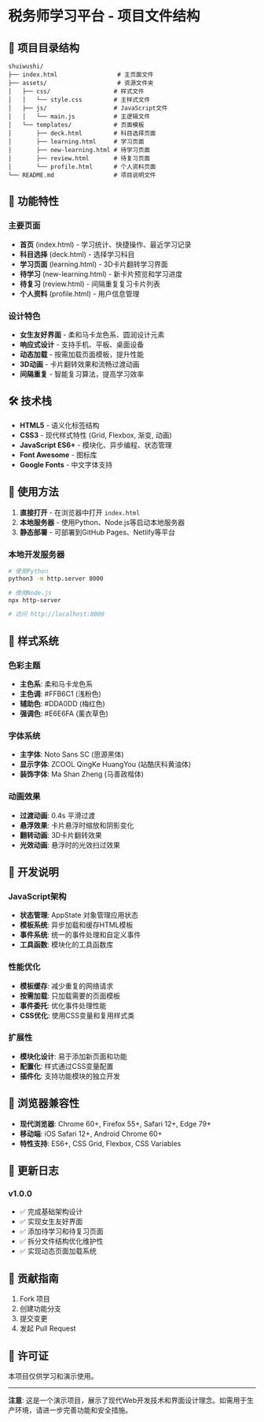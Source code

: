 # 税务师学习平台 - 项目文件结构

## 📁 项目目录结构

```
shuiwushi/
├── index.html                 # 主页面文件
├── assets/                    # 资源文件夹
│   ├── css/                  # 样式文件
│   │   └── style.css         # 主样式文件
│   ├── js/                   # JavaScript文件
│   │   └── main.js           # 主逻辑文件
│   └── templates/            # 页面模板
│       ├── deck.html         # 科目选择页面
│       ├── learning.html     # 学习页面
│       ├── new-learning.html # 待学习页面
│       ├── review.html       # 待复习页面
│       └── profile.html      # 个人资料页面
└── README.md                 # 项目说明文件
```

## 🚀 功能特性

### 主要页面
- **首页** (index.html) - 学习统计、快捷操作、最近学习记录
- **科目选择** (deck.html) - 选择学习科目
- **学习页面** (learning.html) - 3D卡片翻转学习界面
- **待学习** (new-learning.html) - 新卡片预览和学习进度
- **待复习** (review.html) - 间隔重复复习卡片列表
- **个人资料** (profile.html) - 用户信息管理

### 设计特色
- **女生友好界面** - 柔和马卡龙色系、圆润设计元素
- **响应式设计** - 支持手机、平板、桌面设备
- **动态加载** - 按需加载页面模板，提升性能
- **3D动画** - 卡片翻转效果和流畅过渡动画
- **间隔重复** - 智能复习算法，提高学习效率

## 🛠️ 技术栈

- **HTML5** - 语义化标签结构
- **CSS3** - 现代样式特性 (Grid, Flexbox, 渐变, 动画)
- **JavaScript ES6+** - 模块化、异步编程、状态管理
- **Font Awesome** - 图标库
- **Google Fonts** - 中文字体支持

## 📱 使用方法

1. **直接打开** - 在浏览器中打开 `index.html`
2. **本地服务器** - 使用Python、Node.js等启动本地服务器
3. **静态部署** - 可部署到GitHub Pages、Netlify等平台

### 本地开发服务器
```bash
# 使用Python
python3 -m http.server 8000

# 使用Node.js
npx http-server

# 访问 http://localhost:8000
```

## 🎨 样式系统

### 色彩主题
- **主色系**: 柔和马卡龙色系
- **主色调**: #FFB6C1 (浅粉色)
- **辅助色**: #DDA0DD (梅红色)
- **强调色**: #E6E6FA (薰衣草色)

### 字体系统
- **主字体**: Noto Sans SC (思源黑体)
- **显示字体**: ZCOOL QingKe HuangYou (站酷庆科黄油体)
- **装饰字体**: Ma Shan Zheng (马善政楷体)

### 动画效果
- **过渡动画**: 0.4s 平滑过渡
- **悬浮效果**: 卡片悬浮时缩放和阴影变化
- **翻转动画**: 3D卡片翻转效果
- **光效动画**: 悬浮时的光效扫过效果

## 🔧 开发说明

### JavaScript架构
- **状态管理**: AppState 对象管理应用状态
- **模板系统**: 异步加载和缓存HTML模板
- **事件系统**: 统一的事件处理和自定义事件
- **工具函数**: 模块化的工具函数库

### 性能优化
- **模板缓存**: 减少重复的网络请求
- **按需加载**: 只加载需要的页面模板
- **事件委托**: 优化事件处理性能
- **CSS优化**: 使用CSS变量和复用样式类

### 扩展性
- **模块化设计**: 易于添加新页面和功能
- **配置化**: 样式通过CSS变量配置
- **插件化**: 支持功能模块的独立开发

## 🚦 浏览器兼容性

- **现代浏览器**: Chrome 60+, Firefox 55+, Safari 12+, Edge 79+
- **移动端**: iOS Safari 12+, Android Chrome 60+
- **特性支持**: ES6+, CSS Grid, Flexbox, CSS Variables

## 📝 更新日志

### v1.0.0
- ✅ 完成基础架构设计
- ✅ 实现女生友好界面
- ✅ 添加待学习和待复习页面
- ✅ 拆分文件结构优化维护性
- ✅ 实现动态页面加载系统

## 🤝 贡献指南

1. Fork 项目
2. 创建功能分支
3. 提交变更
4. 发起 Pull Request

## 📄 许可证

本项目仅供学习和演示使用。

---

**注意**: 这是一个演示项目，展示了现代Web开发技术和界面设计理念。如需用于生产环境，请进一步完善功能和安全措施。